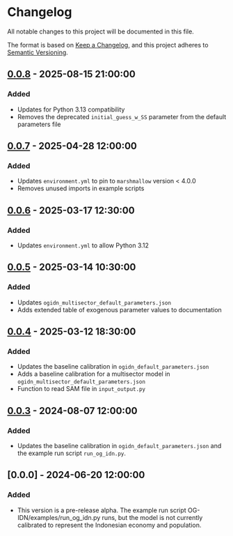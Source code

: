 # Changelog

All notable changes to this project will be documented in this file.

The format is based on [Keep a Changelog](https://keepachangelog.com/en/1.0.0/),
and this project adheres to [Semantic Versioning](https://semver.org/spec/v2.0.0.html).


## [0.0.8] - 2025-08-15 21:00:00

### Added

- Updates for Python 3.13 compatibility
- Removes the deprecated `initial_guess_w_SS` parameter from the default parameters file

## [0.0.7] - 2025-04-28 12:00:00

### Added

- Updates `environment.yml` to pin to `marshmallow` version < 4.0.0
- Removes unused imports in example scripts

## [0.0.6] - 2025-03-17 12:30:00

### Added

- Updates `environment.yml` to allow Python 3.12

## [0.0.5] - 2025-03-14 10:30:00

### Added

- Updates `ogidn_multisector_default_parameters.json`
- Adds extended table of exogenous parameter values to documentation

## [0.0.4] - 2025-03-12 18:30:00

### Added

- Updates the baseline calibration in `ogidn_default_parameters.json`
- Adds a baseline calibration for a multisector model in `ogidn_multisector_default_parameters.json`
- Function to read SAM file in `input_output.py`


## [0.0.3] - 2024-08-07 12:00:00

### Added

- Updates the baseline calibration in `ogidn_default_parameters.json` and the example run script `run_og_idn.py`.


## [0.0.0] - 2024-06-20 12:00:00

### Added

- This version is a pre-release alpha. The example run script OG-IDN/examples/run_og_idn.py runs, but the model is not currently calibrated to represent the Indonesian economy and population.

[0.0.8]: https://github.com/EAPD-DRB/OG-IDN/compare/v0.0.7...v0.0.8
[0.0.7]: https://github.com/EAPD-DRB/OG-IDN/compare/v0.0.6...v0.0.7
[0.0.6]: https://github.com/EAPD-DRB/OG-IDN/compare/v0.0.5...v0.0.6
[0.0.5]: https://github.com/EAPD-DRB/OG-IDN/compare/v0.0.4...v0.0.5
[0.0.4]: https://github.com/EAPD-DRB/OG-IDN/compare/v0.0.3...v0.0.4
[0.0.3]: https://github.com/EAPD-DRB/OG-IDN/compare/v0.0.0...v0.0.3
